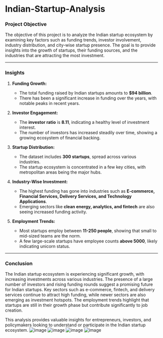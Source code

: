 # Indian-Startup-Analysis
### **Project Objective**  
The objective of this project is to analyze the Indian startup ecosystem by examining key factors such as funding trends, investor involvement, industry distribution, and city-wise startup presence. The goal is to provide insights into the growth of startups, their funding sources, and the industries that are attracting the most investment.

---

### **Insights**  
1. **Funding Growth:**  
   - The total funding raised by Indian startups amounts to **$94 billion**.  
   - There has been a significant increase in funding over the years, with notable peaks in recent years.  

2. **Investor Engagement:**  
   - The **investor ratio** is **8.11**, indicating a healthy level of investment interest.  
   - The number of investors has increased steadily over time, showing a growing ecosystem of financial backing.  

3. **Startup Distribution:**  
   - The dataset includes **300 startups**, spread across various industries.  
   - The startup ecosystem is concentrated in a few key cities, with metropolitan areas being the major hubs.  

4. **Industry-Wise Investment:**  
   - The highest funding has gone into industries such as **E-commerce, Financial Services, Delivery Services, and Technology Applications**.  
   - Emerging sectors like **clean energy, analytics, and fintech** are also seeing increased funding activity.  

5. **Employment Trends:**  
   - Most startups employ between **11-250 people**, showing that small to mid-sized teams are the norm.  
   - A few large-scale startups have employee counts **above 5000**, likely indicating unicorn status.  

---

### **Conclusion**  
The Indian startup ecosystem is experiencing significant growth, with increasing investments across various industries. The presence of a large number of investors and rising funding rounds suggest a promising future for Indian startups. Key sectors such as e-commerce, fintech, and delivery services continue to attract high funding, while newer sectors are also emerging as investment hotspots. The employment trends highlight that startups are still in their growth phase but contribute significantly to job creation.  

This analysis provides valuable insights for entrepreneurs, investors, and policymakers looking to understand or participate in the Indian startup ecosystem.
![image](https://github.com/user-attachments/assets/bc59e6f0-3710-4346-b589-bfc7cce2ce37)
![image](https://github.com/user-attachments/assets/032f3a1a-19f8-4439-9fe8-0b346a9edc6c)
![image](https://github.com/user-attachments/assets/7d4d2646-ae14-4e96-bf53-3af1100983c9)
![image](https://github.com/user-attachments/assets/7e65b45c-d502-4756-aaf7-554375cc6699)




